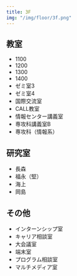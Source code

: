 ```yaml
---
title: 3F
img: "/img/floor/3f.png"
---
```


## 教室
* 1100
* 1200
* 1300
* 1400
* ゼミ室3
* ゼミ室4
* 国際交流室
* CALL教室
* 情報センター講義室
* 専攻科講義室B
* 専攻科（情報系）

## 研究室
* 長森
* 福永（堅）
* 海上
* 岡島

## その他
* インターンシップ室
* キャリア相談室
* 大会議室
* 端末室
* プログラム相談室
* マルチメディア室